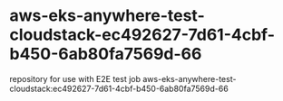 # aws-eks-anywhere-test-cloudstack-ec492627-7d61-4cbf-b450-6ab80fa7569d-66
repository for use with E2E test job aws-eks-anywhere-test-cloudstack:ec492627-7d61-4cbf-b450-6ab80fa7569d-66
